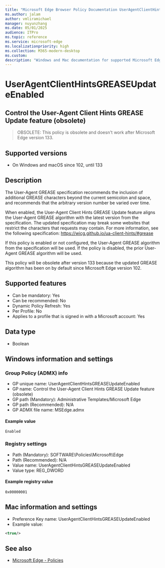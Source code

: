 ```yaml
---
title: "Microsoft Edge Browser Policy Documentation UserAgentClientHintsGREASEUpdateEnabled"
ms.author: jalam
author: vmliramichael
manager: nuyunzhang
ms.date: 05/01/2025
audience: ITPro
ms.topic: reference
ms.service: microsoft-edge
ms.localizationpriority: high
ms.collection: M365-modern-desktop
ms.custom:
description: "Windows and Mac documentation for supported Microsoft Edge Browser policy: Control the User-Agent Client Hints GREASE Update feature (obsolete)"
---
```


<!--THIS FILE IS AUTOMATICALLY GENERATED. MANUAL CHANGES WILL BE OVERWRITTEN.-->
<!--Please contact the Microsoft Edge Manageability team with any questions.-->

# UserAgentClientHintsGREASEUpdateEnabled

## Control the User-Agent Client Hints GREASE Update feature (obsolete)
> OBSOLETE: This policy is obsolete and doesn't work after Microsoft Edge version 133.

## Supported versions

- On Windows and macOS since 102, until 133

## Description

The User-Agent GREASE specification recommends the inclusion of additional GREASE characters beyond the current semicolon and space, and recommends that the arbitrary version number be varied over time.

When enabled, the User-Agent Client Hints GREASE Update feature aligns the User-Agent GREASE algorithm with the latest version from the specification.  The updated specification may break some websites that restrict the characters that requests may contain. For more information, see the following specification: https://wicg.github.io/ua-client-hints/#grease

If this policy is enabled or not configured, the User-Agent GREASE algorithm from the specification will be used. If the policy is disabled, the prior User-Agent GREASE algorithm will be used.

This policy will be obsolete after version 133 because the updated GREASE algorithm has been on by default since Microsoft Edge version 102.

## Supported features

- Can be mandatory: Yes
- Can be recommended: No
- Dynamic Policy Refresh: Yes
- Per Profile: No
- Applies to a profile that is signed in with a Microsoft account: Yes

## Data type

- Boolean

## Windows information and settings

### Group Policy (ADMX) info

- GP unique name: UserAgentClientHintsGREASEUpdateEnabled
- GP name: Control the User-Agent Client Hints GREASE Update feature (obsolete)
- GP path (Mandatory): Administrative Templates/Microsoft Edge
- GP path (Recommended): N/A
- GP ADMX file name: MSEdge.admx

#### Example value

```
Enabled
```

### Registry settings

- Path (Mandatory): SOFTWARE\Policies\Microsoft\Edge
- Path (Recommended): N/A
- Value name: UserAgentClientHintsGREASEUpdateEnabled
- Value type: REG_DWORD

#### Example registry value

```
0x00000001
```


## Mac information and settings

- Preference Key name: UserAgentClientHintsGREASEUpdateEnabled
- Example value:

```xml
<true/>
```

## See also
- [Microsoft Edge - Policies](../microsoft-edge-policies.md)

